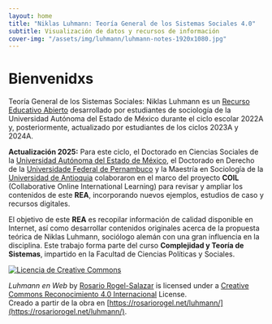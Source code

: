 ```yaml
---
layout: home
title: "Niklas Luhmann: Teoría General de los Sistemas Sociales 4.0"
subtitle: Visualización de datos y recursos de información
cover-img: "/assets/img/luhmann/luhmann-notes-1920x1080.jpg"
---
```


# Bienvenidxs

Teoría General de los Sistemas Sociales: Niklas Luhmann es un [Recurso Educativo Abierto](https://www.unesco.org/en/open-educational-resources) desarrollado por estudiantes de sociología de la Universidad Autónoma del Estado de México durante el ciclo escolar 2022A y, posteriormente, actualizado por estudiantes de los ciclos 2023A y 2024A.

**Actualización 2025:** Para este ciclo, el Doctorado en Ciencias Sociales de la [Universidad Autónoma del Estado de México](https://www.uaemex.mx/), el Doctorado en Derecho de la [Universidade Federal de Pernambuco](https://www.ufpe.br/) y la Maestría en Sociología de la [Universidad de Antioquia](https://www.udea.edu.co/) colaboraron en el marco del proyecto **COIL** (Collaborative Online International Learning) para revisar y ampliar los contenidos de este **REA**, incorporando nuevos ejemplos, estudios de caso y recursos digitales.

El objetivo de este **REA** es recopilar información de calidad disponible en Internet, así como desarrollar contenidos originales acerca de la propuesta teórica de Niklas Luhmann, sociólogo alemán con una gran influencia en la disciplina. Este trabajo forma parte del curso **Complejidad y Teoría de Sistemas**, impartido en la Facultad de Ciencias Políticas y Sociales.

[![Licencia de Creative Commons](https://i.creativecommons.org/l/by/4.0/88x31.png)](http://creativecommons.org/licenses/by/4.0/)

_Luhmann en Web_ by [Rosario Rogel-Salazar](https://rosariorogel.net/luhmann/) is licensed under a [Creative Commons Reconocimiento 4.0 Internacional](http://creativecommons.org/licenses/by/4.0/) License.  
Creado a partir de la obra en [https://rosariorogel.net/luhmann/](https://rosariorogel.net/luhmann/).
